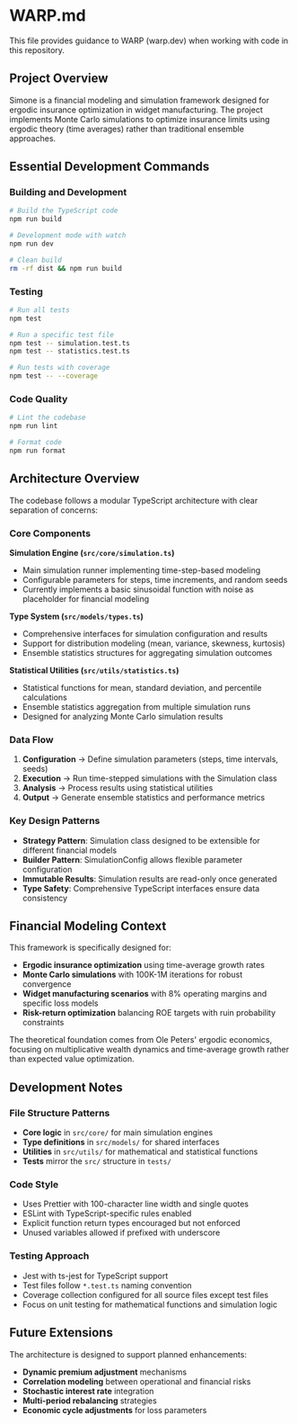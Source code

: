 # WARP.md

This file provides guidance to WARP (warp.dev) when working with code in this repository.

## Project Overview

Simone is a financial modeling and simulation framework designed for ergodic insurance optimization in widget manufacturing. The project implements Monte Carlo simulations to optimize insurance limits using ergodic theory (time averages) rather than traditional ensemble approaches.

## Essential Development Commands

### Building and Development
```bash
# Build the TypeScript code
npm run build

# Development mode with watch
npm run dev

# Clean build
rm -rf dist && npm run build
```

### Testing
```bash
# Run all tests
npm test

# Run a specific test file
npm test -- simulation.test.ts
npm test -- statistics.test.ts

# Run tests with coverage
npm test -- --coverage
```

### Code Quality
```bash
# Lint the codebase
npm run lint

# Format code
npm run format
```

## Architecture Overview

The codebase follows a modular TypeScript architecture with clear separation of concerns:

### Core Components

**Simulation Engine (`src/core/simulation.ts`)**
- Main simulation runner implementing time-step-based modeling
- Configurable parameters for steps, time increments, and random seeds
- Currently implements a basic sinusoidal function with noise as placeholder for financial modeling

**Type System (`src/models/types.ts`)**
- Comprehensive interfaces for simulation configuration and results
- Support for distribution modeling (mean, variance, skewness, kurtosis)
- Ensemble statistics structures for aggregating simulation outcomes

**Statistical Utilities (`src/utils/statistics.ts`)**
- Statistical functions for mean, standard deviation, and percentile calculations
- Ensemble statistics aggregation from multiple simulation runs
- Designed for analyzing Monte Carlo simulation results

### Data Flow

1. **Configuration** → Define simulation parameters (steps, time intervals, seeds)
2. **Execution** → Run time-stepped simulations with the Simulation class
3. **Analysis** → Process results using statistical utilities
4. **Output** → Generate ensemble statistics and performance metrics

### Key Design Patterns

- **Strategy Pattern**: Simulation class designed to be extensible for different financial models
- **Builder Pattern**: SimulationConfig allows flexible parameter configuration
- **Immutable Results**: Simulation results are read-only once generated
- **Type Safety**: Comprehensive TypeScript interfaces ensure data consistency

## Financial Modeling Context

This framework is specifically designed for:
- **Ergodic insurance optimization** using time-average growth rates
- **Monte Carlo simulations** with 100K-1M iterations for robust convergence  
- **Widget manufacturing scenarios** with 8% operating margins and specific loss models
- **Risk-return optimization** balancing ROE targets with ruin probability constraints

The theoretical foundation comes from Ole Peters' ergodic economics, focusing on multiplicative wealth dynamics and time-average growth rather than expected value optimization.

## Development Notes

### File Structure Patterns
- **Core logic** in `src/core/` for main simulation engines
- **Type definitions** in `src/models/` for shared interfaces  
- **Utilities** in `src/utils/` for mathematical and statistical functions
- **Tests** mirror the `src/` structure in `tests/`

### Code Style
- Uses Prettier with 100-character line width and single quotes
- ESLint with TypeScript-specific rules enabled
- Explicit function return types encouraged but not enforced
- Unused variables allowed if prefixed with underscore

### Testing Approach
- Jest with ts-jest for TypeScript support
- Test files follow `*.test.ts` naming convention
- Coverage collection configured for all source files except test files
- Focus on unit testing for mathematical functions and simulation logic

## Future Extensions

The architecture is designed to support planned enhancements:
- **Dynamic premium adjustment** mechanisms
- **Correlation modeling** between operational and financial risks
- **Stochastic interest rate** integration
- **Multi-period rebalancing** strategies
- **Economic cycle adjustments** for loss parameters
